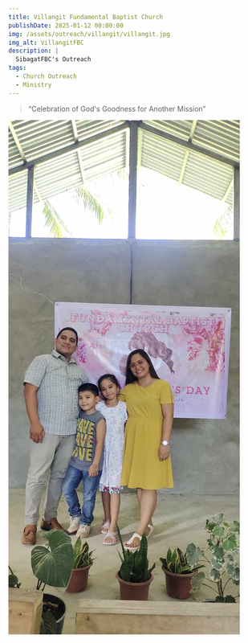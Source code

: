 ```yaml
---
title: Villangit Fundamental Baptist Church
publishDate: 2025-01-12 00:00:00
img: /assets/outreach/villangit/villangit.jpg
img_alt: VillangitFBC
description: |
  SibagatFBC's Outreach
tags:
  - Church Outreach
  - Ministry
---
```

<Blockquote name="Villangit Outreach">
“Celebration of God's Goodness for Another Mission”
</Blockquote>

![Villangit Outreach](../../../public/assets/outreach/villangit/villangit1.jpg)
